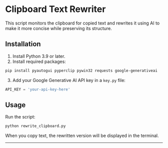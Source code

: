 # Clipboard Text Rewriter  

This script monitors the clipboard for copied text and rewrites it using AI to make it more concise while preserving its structure.  

## Installation  

1. Install Python 3.9 or later.  
2. Install required packages:  

```bash  
pip install pyautogui pyperclip pywin32 requests google-generativeai  
```  

3. Add your Google Generative AI API key in a `key.py` file:  

```python  
API_KEY = 'your-api-key-here'  
```  

## Usage  

Run the script:  

```bash  
python rewrite_clipboard.py  
```  

When you copy text, the rewritten version will be displayed in the terminal.  

---  
